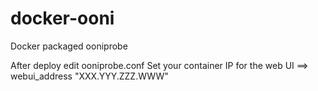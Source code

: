 docker-ooni
===========

Docker packaged ooniprobe

After deploy edit ooniprobe.conf
Set your container IP for the web UI ==> webui_address "XXX.YYY.ZZZ.WWW"
